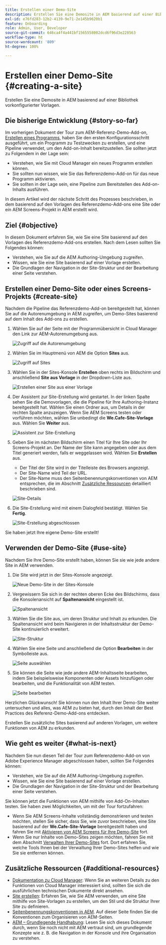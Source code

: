 ```yaml
---
title: Erstellen einer Demo-Site
description: Erstellen Sie eine Demosite in AEM basierend auf einer Bibliothek vorkonfigurierter Vorlagen.
exl-id: e76fd283-12b2-4139-9e71-2e145b9620b1
feature: Onboarding
role: Admin, User, Developer
source-git-commit: 646ca4f4a441bf1565558002dcd6f96d3e228563
workflow-type: ht
source-wordcount: '809'
ht-degree: 100%

---
```


# Erstellen einer Demo-Site {#creating-a-site}

Erstellen Sie eine Demosite in AEM basierend auf einer Bibliothek vorkonfigurierter Vorlagen.

## Die bisherige Entwicklung {#story-so-far}

Im vorherigen Dokument der Tour zum AEM-Referenz-Demo-Add-on, [Erstellen eines Programms](create-program.md), haben Sie den ersten Konfigurationsschritt ausgeführt, um ein Programm zu Testzwecken zu erstellen, und eine Pipeline verwendet, um den Add-on-Inhalt bereitzustellen. Sie sollten jetzt zu Folgendem in der Lage sein:

* Verstehen, wie Sie mit Cloud Manager ein neues Programm erstellen können.
* Sie sollten nun wissen, wie Sie das Referenzdemo-Add-on für das neue Programm aktivieren.
* Sie sollten in der Lage sein, eine Pipeline zum Bereitstellen des Add-on-Inhalts ausführen.

In diesem Artikel wird der nächste Schritt des Prozesses beschrieben, in dem basierend auf den Vorlagen des Referenzdemo-Add-ons eine Site oder ein AEM Screens-Projekt in AEM erstellt wird.

## Ziel {#objective}

In diesem Dokument erfahren Sie, wie Sie eine Site basierend auf den Vorlagen des Referenzdemo-Add-ons erstellen. Nach dem Lesen sollten Sie Folgendes können:

* Verstehen, wie Sie auf die AEM Authoring-Umgebung zugreifen.
* Wissen, wie Sie eine Site basierend auf einer Vorlage erstellen.
* Die Grundlagen der Navigation in der Site-Struktur und der Bearbeitung einer Seite verstehen.

## Erstellen einer Demo-Site oder eines Screens-Projekts {#create-site}

Nachdem die Pipeline das Referenzdemo-Add-on bereitgestellt hat, können Sie auf die Autorenumgebung in AEM zugreifen, um Demo-Sites basierend auf dem Inhalt des Add-ons zu erstellen.

1. Wählen Sie auf der Seite mit der Programmübersicht in Cloud Manager den Link zur AEM-Autorenumgebung aus.

   ![Zugriff auf die Autorenumgebung](assets/access-author.png)

1. Wählen Sie im Hauptmenü von AEM die Option **Sites** aus.

   ![Zugriff auf Sites](assets/access-sites.png)

1. Wählen Sie in der Sites-Konsole **Erstellen** oben rechts im Bildschirm und anschließend **Site aus Vorlage** in der Dropdown-Liste aus.

   ![Erstellen einer Site aus einer Vorlage](assets/create-site-from-template.png)

1. Der Assistent zur Site-Erstellung wird gestartet. In der linken Spalte sehen Sie die Demovorlagen, die die Pipeline für Ihre Authoring-Instanz bereitgestellt hat. Wählen Sie einen Ordner aus, um Details in der rechten Spalte anzuzeigen. Wenn Sie AEM Screens testen oder vorführen möchten, wählen Sie unbedingt die **We.Cafe-Site-Vorlage** aus. Wählen Sie **Weiter** aus.

   ![Assistent zur Site-Erstellung](assets/site-creation-wizard.png)

1. Geben Sie im nächsten Bildschirm einen Titel für Ihre Site oder Ihr Screens-Projekt an. Der Name der Site kann angegeben oder aus dem Titel generiert werden, falls er weggelassen wird. Wählen Sie **Erstellen** aus.

   * Der Titel der Site wird in der Titelleiste des Browsers angezeigt.
   * Der Site-Name wird Teil der URL.
   * Der Site-Name muss den Seitenbenennungskonventionen von AEM entsprechen, die im Abschnitt [Zusätzliche Ressourcen](#additional-resources) detailliert beschrieben sind.

   ![Site-Details](assets/site-details.png)

1. Die Site-Erstellung wird mit einem Dialogfeld bestätigt. Wählen Sie **Fertig**.

   ![Site-Erstellung abgeschlossen](assets/site-creation-complete.png)

Sie haben jetzt Ihre eigene Demo-Site erstellt!

## Verwenden der Demo-Site {#use-site}

Nachdem Sie Ihre Demo-Site erstellt haben, können Sie sie wie jede andere Site in AEM verwenden.

1. Die Site wird jetzt in der Sites-Konsole angezeigt.

   ![Neue Demo-Site in der Sites-Konsole](assets/new-demo-site.png)

1. Vergewissern Sie sich in der rechten oberen Ecke des Bildschirms, dass die Konsolenansicht auf **Spaltenansicht** eingestellt ist.

   ![Spaltenansicht](assets/column-view.png)

1. Wählen Sie die Site aus, um deren Struktur und Inhalt zu erkunden. Die Spaltenansicht wird beim Navigieren in der Inhaltsstruktur der Demo-Site kontinuierlich erweitert.

   ![Site-Struktur](assets/site-structure.png)

1. Wählen Sie eine Seite und anschließend die Option **Bearbeiten** in der Symbolleiste aus.

   ![Seite auswählen](assets/select-page.png)

1. Sie können die Seite wie jede andere AEM-Inhaltsseite bearbeiten, indem Sie beispielsweise Komponenten oder Assets hinzufügen oder bearbeiten, und die Funktionalität von AEM testen.

   ![Seite bearbeiten](assets/edit-page.png)

Herzlichen Glückwunsch! Sie können nun den Inhalt Ihrer Demo-Site weiter untersuchen und alles, was AEM zu bieten hat, durch den Inhalt der Best Practices des Referenz-Demo-Add-ons entdecken.

Erstellen Sie zusätzliche Sites basierend auf anderen Vorlagen, um weitere Funktionen von AEM zu erkunden.

## Wie geht es weiter {#what-is-next}

Nachdem Sie nun diesen Teil der Tour zum Referenzdemo-Add-on von Adobe Experience Manager abgeschlossen haben, sollten Sie Folgendes können:

* Verstehen, wie Sie auf die AEM Authoring-Umgebung zugreifen.
* Wissen, wie Sie eine Site basierend auf einer Vorlage erstellen.
* Die Grundlagen der Navigation in der Site-Struktur und der Bearbeitung einer Seite verstehen.

Sie können jetzt die Funktionen von AEM mithilfe von Add-On-Inhalten testen. Sie haben zwei Möglichkeiten, um mit der Tour fortzufahren:

* Wenn Sie AEM Screens-Inhalte vollständig demonstrieren und testen möchten, stellen Sie sicher, dass Sie, wie zuvor beschrieben, eine Site basierend auf der **We.Cafe-Site-Vorlage** bereitgestellt haben und fahren Sie mit [Aktivieren von AEM Screens für Ihre Demo-Site](screens.md) fort.
* Wenn Sie nur Inhalte von Demo-Sites zeigen möchten, fahren Sie mit dem Abschnitt [Verwalten Ihrer Demo-Sites](manage.md) fort. Dort erfahren Sie, welche Tools Ihnen bei der Verwaltung Ihrer Demo-Sites helfen und wie Sie sie entfernen können.

## Zusätzliche Ressourcen {#additional-resources}

* [Dokumentation zu Cloud Manager](https://experienceleague.adobe.com/docs/experience-manager-cloud-service/content/onboarding/onboarding-concepts/cloud-manager-introduction.html?lang=de): Wenn Sie an weiteren Details zu den Funktionen von Cloud Manager interessiert sind, sollten Sie sich die ausführlichen technischen Dokumente direkt ansehen.
* [Site erstellen](/help/sites-cloud/administering/site-creation/create-site.md): Erfahren Sie, wie Sie AEM verwenden, um eine Site mithilfe von Site-Vorlagen zu erstellen, um den Stil und die Struktur Ihrer Site zu definieren.
* [Seitenbenennungskonventionen in AEM](/help/sites-cloud/authoring/sites-console/organizing-pages.md#page-name-restrictions-and-best-practices). Auf dieser Seite finden Sie die Konventionen zum Organisieren von AEM-Seiten.
* [AEM – Grundlegende Handhabung](/help/sites-cloud/authoring/basic-handling.md): Lesen Sie sich dieses Dokument durch, wenn Sie noch nicht mit AEM vertraut sind, um grundlegende Konzepte wie z. B. die Navigation in der Konsole und ihre Organisation zu verstehen.
